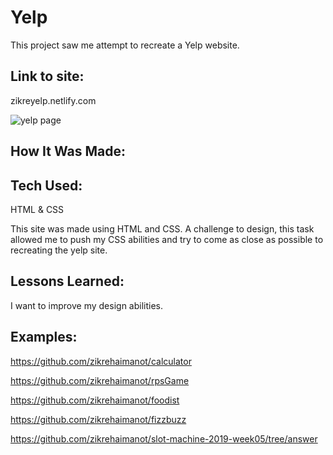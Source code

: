 # Yelp

This project saw me attempt to recreate a Yelp website.

## Link to site:

zikreyelp.netlify.com

![yelp page](yelpy.png)

## How It Was Made:

## Tech Used:

HTML & CSS

This site was made using HTML and CSS. A challenge to design, this task allowed me to push my CSS abilities and try to come as close as possible to recreating the yelp site.

## Lessons Learned:

I want to improve my design abilities.

## Examples:

https://github.com/zikrehaimanot/calculator

https://github.com/zikrehaimanot/rpsGame

https://github.com/zikrehaimanot/foodist

https://github.com/zikrehaimanot/fizzbuzz

https://github.com/zikrehaimanot/slot-machine-2019-week05/tree/answer
